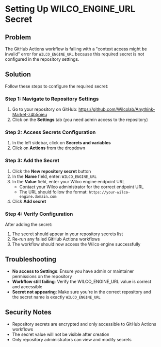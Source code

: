 # Setting Up WILCO_ENGINE_URL Secret

## Problem
The GitHub Actions workflow is failing with a "context access might be invalid" error for `WILCO_ENGINE_URL` because this required secret is not configured in the repository settings.

## Solution
Follow these steps to configure the required secret:

### Step 1: Navigate to Repository Settings
1. Go to your repository on GitHub: https://github.com/Wilcolab/Anythink-Market-z4b5oieu
2. Click on the **Settings** tab (you need admin access to the repository)

### Step 2: Access Secrets Configuration
1. In the left sidebar, click on **Secrets and variables**
2. Click on **Actions** from the dropdown

### Step 3: Add the Secret
1. Click the **New repository secret** button
2. In the **Name** field, enter: `WILCO_ENGINE_URL`
3. In the **Value** field, enter your Wilco engine endpoint URL
   - Contact your Wilco administrator for the correct endpoint URL
   - The URL should follow the format: `https://your-wilco-engine.domain.com`
4. Click **Add secret**

### Step 4: Verify Configuration
After adding the secret:
1. The secret should appear in your repository secrets list
2. Re-run any failed GitHub Actions workflows
3. The workflow should now access the Wilco engine successfully

## Troubleshooting
- **No access to Settings**: Ensure you have admin or maintainer permissions on the repository
- **Workflow still failing**: Verify the WILCO_ENGINE_URL value is correct and accessible
- **Secret not appearing**: Make sure you're in the correct repository and the secret name is exactly `WILCO_ENGINE_URL`

## Security Notes
- Repository secrets are encrypted and only accessible to GitHub Actions workflows
- The secret value will not be visible after creation
- Only repository administrators can view and modify secrets